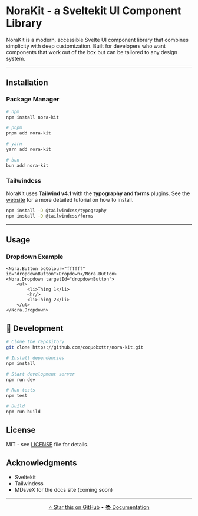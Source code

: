 # **NoraKit - a Sveltekit UI Component Library**

NoraKit is a modern, accessible Svelte UI component library that combines simplicity with deep customization. Built for developers who want components that work out of the box but can be tailored to any design system.

---

## **Installation**

### **Package Manager**
```bash
# npm
npm install nora-kit

# pnpm
pnpm add nora-kit

# yarn
yarn add nora-kit

# bun
bun add nora-kit
```

### **Tailwindcss**
NoraKit uses **Tailwind v4.1** with the **typography and forms** plugins. See the [website](http://omg) for a more detailed tutorial on how to install.

```bash
npm install -D @tailwindcss/typography
npm install -D @tailwindcss/forms
```

---
## **Usage**

### **Dropdown Example**
```svelte
<Nora.Button bgColour="ffffff" id="dropdownButton">Dropdown</Nora.Button>
<Nora.Dropdown targetId="dropdownButton">
    <ul>
        <li>Thing 1</li>
        <hr/>
        <li>Thing 2</li>
    </ul>
</Nora.Dropdown>
```

## **🧪 Development**

```bash
# Clone the repository
git clone https://github.com/coquobxttr/nora-kit.git

# Install dependencies
npm install

# Start development server
npm run dev

# Run tests
npm test

# Build
npm run build
```

## **License**

MIT - see [LICENSE](LICENSE.md) file for details.

## **Acknowledgments**

- Sveltekit
- Tailwindcss
- MDsveX for the docs site (coming soon)

---

<div align="center">
<a href="[github-url]">⭐ Star this on GitHub</a> •
<a href="[docs-url]">📚 Documentation</a>
</div>